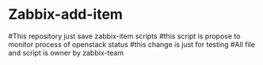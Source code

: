 # Zabbix-add-item
#This repository just save zabbix-item scripts 
#this script is propose to monitor process of openstack status 
#this change is just for testing 
#All file and script is owner by zabbix-team 
